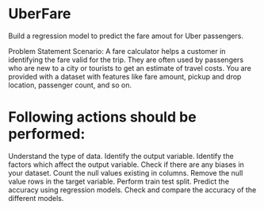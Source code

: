 # UberFare
Build a regression model to predict the fare amout for Uber passengers.

Problem Statement Scenario: 
A fare calculator helps a customer in identifying the fare valid for the trip. They are often used by passengers who are new to a city or tourists to get an estimate of travel costs. You are provided with a dataset with features like fare amount, pickup and drop location, passenger count, and so on.

# Following actions should be performed:
Understand the type of data.
Identify the output variable.
Identify the factors which affect the output variable.
Check if there are any biases in your dataset.
Count the null values existing in columns.
Remove the null value rows in the target variable.
Perform train test split.
Predict the accuracy using regression models.
Check and compare the accuracy of the different models.

